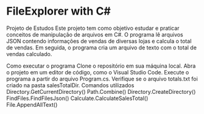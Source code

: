 # FileExplorer with C#

Projeto de Estudos
Este projeto tem como objetivo estudar e praticar conceitos de manipulação de arquivos em C#. O programa lê arquivos JSON contendo informações de vendas de diversas lojas e calcula o total de vendas. Em seguida, o programa cria um arquivo de texto com o total de vendas calculado.

Como executar o programa
Clone o repositório em sua máquina local.
Abra o projeto em um editor de código, como o Visual Studio Code.
Execute o programa a partir do arquivo Program.cs.
Verifique se o arquivo totals.txt foi criado na pasta salesTotalDir.
Comandos utilizados
Directory.GetCurrentDirectory()
Path.Combine()
Directory.CreateDirectory()
FindFiles.FindFilesJson()
Calculate.CalculateSalesTotal()
File.AppendAllText()
